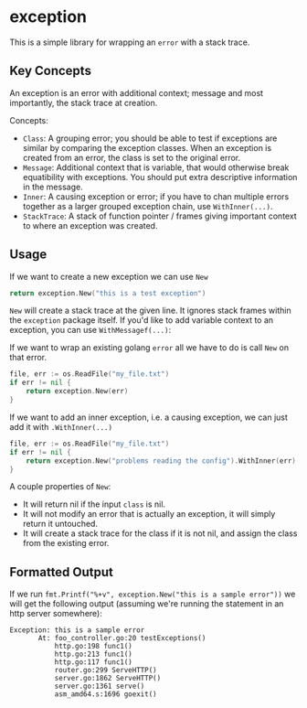 exception
=========

This is a simple library for wrapping an `error` with a stack trace.

## Key Concepts

An exception is an error with additional context; message and most importantly, the stack trace at creation.

Concepts:
- `Class`: A grouping error; you should be able to test if exceptions are similar by comparing the exception classes. When an exception is created from an error, the class is set to the original error.
- `Message`: Additional context that is variable, that would otherwise break equatibility with exceptions. You should put extra descriptive information in the message.
- `Inner`: A causing exception or error; if you have to chan multiple errors together as a larger grouped exception chain, use `WithInner(...)`.
- `StackTrace`: A stack of function pointer / frames giving important context to where an exception was created.

## Usage

If we want to create a new exception we can use `New`

```go
return exception.New("this is a test exception")
```

`New` will create a stack trace at the given line. It ignores stack frames within the `exception` package itself. If you'd like to add variable context to an exception, you can use `WithMessagef(...)`:

If we want to wrap an existing golang `error` all we have to do is call `New` on that error.

```go
file, err := os.ReadFile("my_file.txt")
if err != nil {
    return exception.New(err)
}
```

If we want to add an inner exception, i.e. a causing exception, we can just add it with `.WithInner(...)`

```go
file, err := os.ReadFile("my_file.txt")
if err != nil {
    return exception.New("problems reading the config").WithInner(err)
}
```

A couple properties of `New`:
* It will return nil if the input `class` is nil.
* It will not modify an error that is actually an exception, it will simply return it untouched.
* It will create a stack trace for the class if it is not nil, and assign the class from the existing error.

## Formatted Output

If we run `fmt.Printf("%+v", exception.New("this is a sample error"))` we will get the following output (assuming we're running the statement in an http server somewhere):

```text
Exception: this is a sample error
       At: foo_controller.go:20 testExceptions()
           http.go:198 func1()
           http.go:213 func1()
           http.go:117 func1()
           router.go:299 ServeHTTP()
           server.go:1862 ServeHTTP()
           server.go:1361 serve()
           asm_amd64.s:1696 goexit()
```
